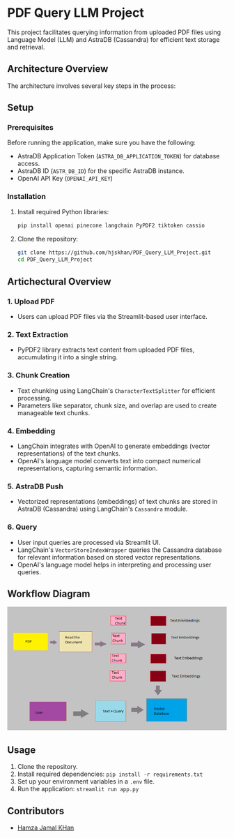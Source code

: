 # PDF Query LLM Project

This project facilitates querying information from uploaded PDF files using Language Model (LLM) and AstraDB (Cassandra) for efficient text storage and retrieval.

## Architecture Overview

The architecture involves several key steps in the process:

## Setup

### Prerequisites

Before running the application, make sure you have the following:

- AstraDB Application Token (`ASTRA_DB_APPLICATION_TOKEN`) for database access.
- AstraDB ID (`ASTR_DB_ID`) for the specific AstraDB instance.
- OpenAI API Key (`OPENAI_API_KEY`)

### Installation

1. Install required Python libraries:

    ```bash
    pip install openai pinecone langchain PyPDF2 tiktoken cassio
    ```

2. Clone the repository:

    ```bash
    git clone https://github.com/hjskhan/PDF_Query_LLM_Project.git
    cd PDF_Query_LLM_Project
    ```
## Artichectural Overview

### 1. Upload PDF
- Users can upload PDF files via the Streamlit-based user interface.

### 2. Text Extraction
- PyPDF2 library extracts text content from uploaded PDF files, accumulating it into a single string.

### 3. Chunk Creation
- Text chunking using LangChain's `CharacterTextSplitter` for efficient processing.
- Parameters like separator, chunk size, and overlap are used to create manageable text chunks.

### 4. Embedding
- LangChain integrates with OpenAI to generate embeddings (vector representations) of the text chunks.
- OpenAI's language model converts text into compact numerical representations, capturing semantic information.

### 5. AstraDB Push
- Vectorized representations (embeddings) of text chunks are stored in AstraDB (Cassandra) using LangChain's `Cassandra` module.

### 6. Query
- User input queries are processed via Streamlit UI.
- LangChain's `VectorStoreIndexWrapper` queries the Cassandra database for relevant information based on stored vector representations.
- OpenAI's language model helps in interpreting and processing user queries.

## Workflow Diagram

![Workflow Diagram](pdf_query_architecture.png)


## Usage

1. Clone the repository.
2. Install required dependencies: `pip install -r requirements.txt`
3. Set up your environment variables in a `.env` file.
4. Run the application: `streamlit run app.py`

## Contributors

- [Hamza Jamal KHan](https://www.github.com/hjskhan)
